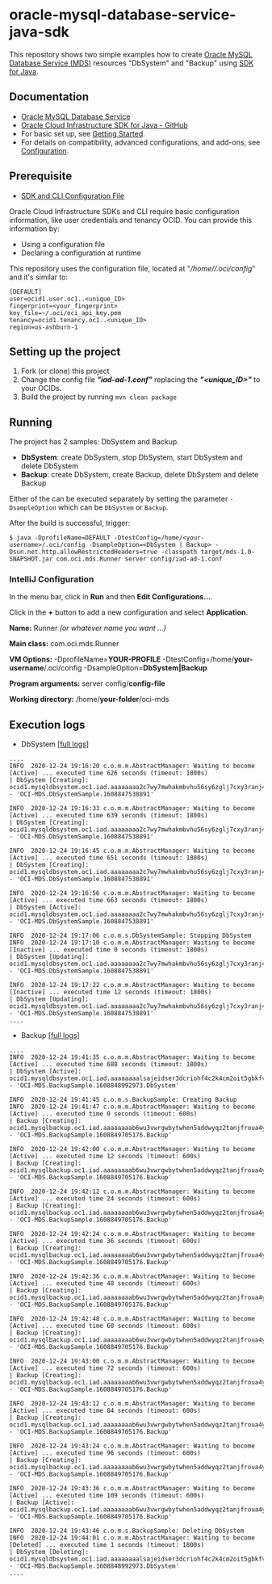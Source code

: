 # oracle-mysql-database-service-java-sdk
This repository shows two simple examples how to create [Oracle MySQL Database Service (MDS)](https://www.oracle.com/mysql/)
resources "DbSystem" and "Backup" using [SDK for Java](https://docs.oracle.com/en-us/iaas/Content/API/SDKDocs/javasdk.htm).

## Documentation
- [Oracle MySQL Database Service](https://docs.oracle.com/en-us/iaas/mysql-database/)
- [Oracle Cloud Infrastructure SDK for Java - GitHub](https://github.com/oracle/oci-java-sdk) 
- For basic set up, see [Getting Started](https://docs.cloud.oracle.com/iaas/Content/API/SDKDocs/javasdkgettingstarted.htm).
- For details on compatibility, advanced configurations, and add-ons, see [Configuration](https://docs.cloud.oracle.com/iaas/Content/API/SDKDocs/javasdkconfig.htm).

## Prerequisite
- [SDK and CLI Configuration File](https://docs.oracle.com/en-us/iaas/Content/API/Concepts/sdkconfig.htm#SDK_and_CLI_Configuration_File)

Oracle Cloud Infrastructure SDKs and CLI require basic configuration information, like user credentials and tenancy OCID. You can provide this information by:
- Using a configuration file
- Declaring a configuration at runtime

This repository uses the configuration file, located at "_/home/<my-username>/.oci/config_" and it's similar to:
```
[DEFAULT]
user=ocid1.user.oc1..<unique_ID>
fingerprint=<your_fingerprint>
key_file=~/.oci/oci_api_key.pem
tenancy=ocid1.tenancy.oc1..<unique_ID>
region=us-ashburn-1
```

## Setting up the project
1. Fork (or clone) this project
2. Change the config file ***"iad-ad-1.conf"*** replacing the ***"<unique_ID>"*** to your OCIDs.
3. Build the project by running `mvn clean package`

## Running

The project has 2 samples: DbSystem and Backup.

- **DbSystem**: create DbSystem, stop DbSystem, start DbSystem and delete DbSystem
- **Backup**: create DbSystem, create Backup, delete DbSystem and delete Backup 

Either of the can be executed separately by setting the parameter `-DsampleOption` which can be `DbSystem` or `Backup`.

After the build is successful, trigger:
```
$ java -DprofileName=DEFAULT -DtestConfig=/home/<your-username>/.oci/config -DsampleOption=<DbSystem | Backup> -Dsun.net.http.allowRestrictedHeaders=true -classpath target/mds-1.0-SNAPSHOT.jar com.oci.mds.Runner server config/iad-ad-1.conf
```

### IntelliJ Configuration

In the menu bar, click in **Run** and then **Edit Configurations...**.

Click in the **+** button to add a new configuration and select **Application**.

**Name:** Runner _(or whatever name you want ...)_

**Main class:** com.oci.mds.Runner

**VM Options:** -DprofileName=**YOUR-PROFILE** -DtestConfig=/home/**your-username**/.oci/config -DsampleOption=**DbSystem|Backup**

**Program arguments:** server config/**config-file**

**Working directory:** /home/**your-folder**/oci-mds


## Execution logs

- DbSystem [[full logs]](https://github.com/wagnerjfr/oracle-mysql-database-service-java-sdk/blob/master/logs/dbsystemSample.log)
```
....
INFO  2020-12-24 19:16:20 c.o.m.m.AbstractManager: Waiting to become [Active] ... executed time 626 seconds (timeout: 1800s)
| DbSystem [Creating]: ocid1.mysqldbsystem.oc1.iad.aaaaaaaa2c7wy7mwhakmbvhu56sy6zglj7cxy3ranj4wgsiqvomggpdlh5qq - 'OCI-MDS.DbSystemSample.1608847538891' 

INFO  2020-12-24 19:16:33 c.o.m.m.AbstractManager: Waiting to become [Active] ... executed time 639 seconds (timeout: 1800s)
| DbSystem [Creating]: ocid1.mysqldbsystem.oc1.iad.aaaaaaaa2c7wy7mwhakmbvhu56sy6zglj7cxy3ranj4wgsiqvomggpdlh5qq - 'OCI-MDS.DbSystemSample.1608847538891' 

INFO  2020-12-24 19:16:45 c.o.m.m.AbstractManager: Waiting to become [Active] ... executed time 651 seconds (timeout: 1800s)
| DbSystem [Creating]: ocid1.mysqldbsystem.oc1.iad.aaaaaaaa2c7wy7mwhakmbvhu56sy6zglj7cxy3ranj4wgsiqvomggpdlh5qq - 'OCI-MDS.DbSystemSample.1608847538891' 

INFO  2020-12-24 19:16:56 c.o.m.m.AbstractManager: Waiting to become [Active] ... executed time 663 seconds (timeout: 1800s)
| DbSystem [Active]: ocid1.mysqldbsystem.oc1.iad.aaaaaaaa2c7wy7mwhakmbvhu56sy6zglj7cxy3ranj4wgsiqvomggpdlh5qq - 'OCI-MDS.DbSystemSample.1608847538891' 

INFO  2020-12-24 19:17:06 c.o.m.s.DbSystemSample: Stopping DbSystem
INFO  2020-12-24 19:17:10 c.o.m.m.AbstractManager: Waiting to become [Inactive] ... executed time 0 seconds (timeout: 1800s)
| DbSystem [Updating]: ocid1.mysqldbsystem.oc1.iad.aaaaaaaa2c7wy7mwhakmbvhu56sy6zglj7cxy3ranj4wgsiqvomggpdlh5qq - 'OCI-MDS.DbSystemSample.1608847538891' 

INFO  2020-12-24 19:17:22 c.o.m.m.AbstractManager: Waiting to become [Inactive] ... executed time 12 seconds (timeout: 1800s)
| DbSystem [Updating]: ocid1.mysqldbsystem.oc1.iad.aaaaaaaa2c7wy7mwhakmbvhu56sy6zglj7cxy3ranj4wgsiqvomggpdlh5qq - 'OCI-MDS.DbSystemSample.1608847538891' 
....
```

- Backup [[full logs]](https://github.com/wagnerjfr/oracle-mysql-database-service-java-sdk/blob/master/logs/backupSample.log)
```
....
INFO  2020-12-24 19:41:35 c.o.m.m.AbstractManager: Waiting to become [Active] ... executed time 688 seconds (timeout: 1800s)
| DbSystem [Active]: ocid1.mysqldbsystem.oc1.iad.aaaaaaaalsajeidser3dcriohf4c2k4cm2oit5gbkfv54xtbtc6n4oq5d5ha - 'OCI-MDS.BackupSample.1608848992973.DbSystem' 

INFO  2020-12-24 19:41:45 c.o.m.s.BackupSample: Creating Backup
INFO  2020-12-24 19:41:47 c.o.m.m.AbstractManager: Waiting to become [Active] ... executed time 0 seconds (timeout: 600s)
| Backup [Creating]: ocid1.mysqlbackup.oc1.iad.aaaaaaaab6wu3vwrgwbytwhen5addwyqz2tanjfroua4ymyucshr7kn27era - 'OCI-MDS.BackupSample.1608849705176.Backup' 

INFO  2020-12-24 19:42:00 c.o.m.m.AbstractManager: Waiting to become [Active] ... executed time 12 seconds (timeout: 600s)
| Backup [Creating]: ocid1.mysqlbackup.oc1.iad.aaaaaaaab6wu3vwrgwbytwhen5addwyqz2tanjfroua4ymyucshr7kn27era - 'OCI-MDS.BackupSample.1608849705176.Backup' 

INFO  2020-12-24 19:42:12 c.o.m.m.AbstractManager: Waiting to become [Active] ... executed time 24 seconds (timeout: 600s)
| Backup [Creating]: ocid1.mysqlbackup.oc1.iad.aaaaaaaab6wu3vwrgwbytwhen5addwyqz2tanjfroua4ymyucshr7kn27era - 'OCI-MDS.BackupSample.1608849705176.Backup' 

INFO  2020-12-24 19:42:24 c.o.m.m.AbstractManager: Waiting to become [Active] ... executed time 36 seconds (timeout: 600s)
| Backup [Creating]: ocid1.mysqlbackup.oc1.iad.aaaaaaaab6wu3vwrgwbytwhen5addwyqz2tanjfroua4ymyucshr7kn27era - 'OCI-MDS.BackupSample.1608849705176.Backup' 

INFO  2020-12-24 19:42:36 c.o.m.m.AbstractManager: Waiting to become [Active] ... executed time 48 seconds (timeout: 600s)
| Backup [Creating]: ocid1.mysqlbackup.oc1.iad.aaaaaaaab6wu3vwrgwbytwhen5addwyqz2tanjfroua4ymyucshr7kn27era - 'OCI-MDS.BackupSample.1608849705176.Backup' 

INFO  2020-12-24 19:42:48 c.o.m.m.AbstractManager: Waiting to become [Active] ... executed time 60 seconds (timeout: 600s)
| Backup [Creating]: ocid1.mysqlbackup.oc1.iad.aaaaaaaab6wu3vwrgwbytwhen5addwyqz2tanjfroua4ymyucshr7kn27era - 'OCI-MDS.BackupSample.1608849705176.Backup' 

INFO  2020-12-24 19:43:00 c.o.m.m.AbstractManager: Waiting to become [Active] ... executed time 72 seconds (timeout: 600s)
| Backup [Creating]: ocid1.mysqlbackup.oc1.iad.aaaaaaaab6wu3vwrgwbytwhen5addwyqz2tanjfroua4ymyucshr7kn27era - 'OCI-MDS.BackupSample.1608849705176.Backup' 

INFO  2020-12-24 19:43:12 c.o.m.m.AbstractManager: Waiting to become [Active] ... executed time 84 seconds (timeout: 600s)
| Backup [Creating]: ocid1.mysqlbackup.oc1.iad.aaaaaaaab6wu3vwrgwbytwhen5addwyqz2tanjfroua4ymyucshr7kn27era - 'OCI-MDS.BackupSample.1608849705176.Backup' 

INFO  2020-12-24 19:43:24 c.o.m.m.AbstractManager: Waiting to become [Active] ... executed time 96 seconds (timeout: 600s)
| Backup [Creating]: ocid1.mysqlbackup.oc1.iad.aaaaaaaab6wu3vwrgwbytwhen5addwyqz2tanjfroua4ymyucshr7kn27era - 'OCI-MDS.BackupSample.1608849705176.Backup' 

INFO  2020-12-24 19:43:36 c.o.m.m.AbstractManager: Waiting to become [Active] ... executed time 109 seconds (timeout: 600s)
| Backup [Active]: ocid1.mysqlbackup.oc1.iad.aaaaaaaab6wu3vwrgwbytwhen5addwyqz2tanjfroua4ymyucshr7kn27era - 'OCI-MDS.BackupSample.1608849705176.Backup' 

INFO  2020-12-24 19:43:46 c.o.m.s.BackupSample: Deleting DbSystem
INFO  2020-12-24 19:44:01 c.o.m.m.AbstractManager: Waiting to become [Deleted] ... executed time 1 seconds (timeout: 1800s)
| DbSystem [Deleting]: ocid1.mysqldbsystem.oc1.iad.aaaaaaaalsajeidser3dcriohf4c2k4cm2oit5gbkfv54xtbtc6n4oq5d5ha - 'OCI-MDS.BackupSample.1608848992973.DbSystem'
....
```
